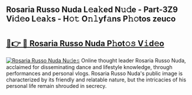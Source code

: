 ## Rosaria Russo Nuda L𝚎a𝚔ed N𝚞𝚍e - Part-3Z9 Vi𝚍𝚎o L𝚎a𝚔s - H𝚘𝚝 O𝚗𝚕yf𝚊ns P𝚑𝚘tos zeuco

# <h2><a href="http://kf28tv.oniu.top/?m=Rosaria+Russo+Nuda">🔗👉 🔴 Rosaria Russo Nuda P𝚑ot𝚘𝚜 V𝚒d𝚎o</a></h2>

[![Rosaria Russo Nuda Nu𝚍e𝚜](https://i.imgur.com/0qMVB7G.gif)](http://kf28tv.oniu.top/?m=Rosaria+Russo+Nuda)
Online thought leader Rosaria Russo Nuda, acclaimed for disseminating dance and lifestyle knowledge, through performances and personal vlogs. Rosaria Russo Nuda's public image is characterized by its friendly and relatable nature, but the intricacies of his personal life remain shrouded in secrecy.  
